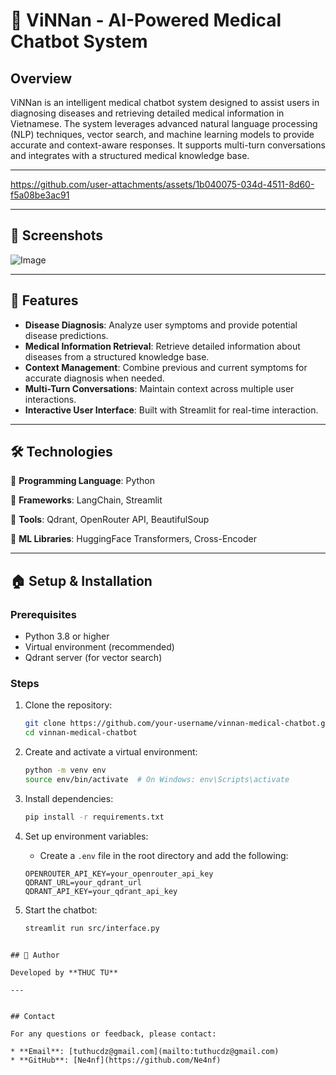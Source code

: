 # 💊 ViNNan - AI-Powered Medical Chatbot System

## Overview

ViNNan is an intelligent medical chatbot system designed to assist users in diagnosing diseases and retrieving detailed medical information in Vietnamese. The system leverages advanced natural language processing (NLP) techniques, vector search, and machine learning models to provide accurate and context-aware responses. It supports multi-turn conversations and integrates with a structured medical knowledge base.

---

https://github.com/user-attachments/assets/1b040075-034d-4511-8d60-f5a08be3ac91

---

## 📸 Screenshots
![Image](https://github.com/user-attachments/assets/c448a1d0-44b4-4bf3-8fe8-ff6a85d7f3b2)

---

## 🚀 Features

* **Disease Diagnosis**: Analyze user symptoms and provide potential disease predictions.
* **Medical Information Retrieval**: Retrieve detailed information about diseases from a structured knowledge base.
* **Context Management**: Combine previous and current symptoms for accurate diagnosis when needed.
* **Multi-Turn Conversations**: Maintain context across multiple user interactions.
* **Interactive User Interface**: Built with Streamlit for real-time interaction.

---

## 🛠️ Technologies 

🔹 **Programming Language**: Python

🔹 **Frameworks**: LangChain, Streamlit

🔹 **Tools**: Qdrant, OpenRouter API, BeautifulSoup

🔹 **ML Libraries**: HuggingFace Transformers, Cross-Encoder

---

## 🏠 Setup & Installation

### Prerequisites

* Python 3.8 or higher
* Virtual environment (recommended)
* Qdrant server (for vector search)

### Steps

1. Clone the repository:

   ```bash
   git clone https://github.com/your-username/vinnan-medical-chatbot.git
   cd vinnan-medical-chatbot
   ```

2. Create and activate a virtual environment:

   ```bash
   python -m venv env
   source env/bin/activate  # On Windows: env\Scripts\activate
   ```

3. Install dependencies:

   ```bash
   pip install -r requirements.txt
   ```

4. Set up environment variables:

   * Create a `.env` file in the root directory and add the following:

   ```plaintext
   OPENROUTER_API_KEY=your_openrouter_api_key
   QDRANT_URL=your_qdrant_url
   QDRANT_API_KEY=your_qdrant_api_key
   ```
5. Start the chatbot:

   ```bash
   streamlit run src/interface.py
   ```

```

## 👤 Author

Developed by **THUC TU**

---


## Contact

For any questions or feedback, please contact:

* **Email**: [tuthucdz@gmail.com](mailto:tuthucdz@gmail.com)
* **GitHub**: [Ne4nf](https://github.com/Ne4nf)



